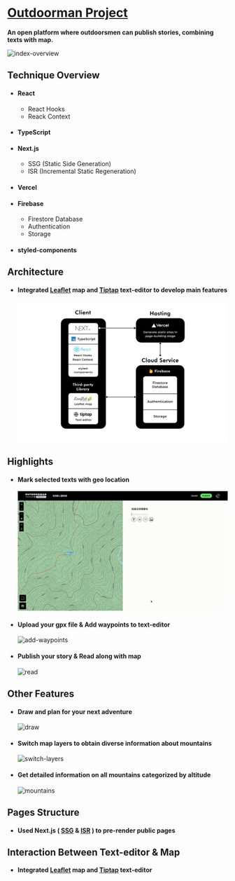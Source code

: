 # [Outdoorman Project](https://outdoorman-project.vercel.app/)
**An open platform where outdoorsmen can publish stories, combining texts with map.**
  
![index-overview](https://github.com/avery710/OUTDOORMAN-PROJECT/blob/f5f7fd34f18631fc126f0513783d0c10b483a836/public/README/index-overview.png)
## Technique Overview
- #### React
  - React Hooks
  - Reack Context
- #### TypeScript
- #### Next.js
  - SSG (Static Side Generation)
  - ISR (Incremental Static Regeneration)
- #### Vercel
- #### Firebase
  - Firestore Database
  - Authentication
  - Storage
- #### styled-components
## Architecture
- #### Integrated [Leaflet](https://leafletjs.com/) map and [Tiptap](https://tiptap.dev/) text-editor to develop main features
  ![architecture](https://github.com/avery710/OUTDOORMAN-PROJECT/blob/f7afa7f7cae2a1303bff7a5b7ced05aa58898ee8/public/README/architecture.jpg)
## Highlights
- #### Mark selected texts with geo location
  ![add-geolink](https://github.com/avery710/OUTDOORMAN-PROJECT/blob/f5f7fd34f18631fc126f0513783d0c10b483a836/public/README/demo-geolink.gif)
- #### Upload your gpx file & Add waypoints to text-editor
  ![add-waypoints](https://github.com/avery710/OUTDOORMAN-PROJECT/blob/f5f7fd34f18631fc126f0513783d0c10b483a836/public/README/demo-waypoints.gif)
- #### Publish your story & Read along with map
  ![read](https://github.com/avery710/OUTDOORMAN-PROJECT/blob/f5f7fd34f18631fc126f0513783d0c10b483a836/public/README/demo-read.gif)
## Other Features
- #### Draw and plan for your next adventure
  ![draw](https://github.com/avery710/OUTDOORMAN-PROJECT/blob/f5f7fd34f18631fc126f0513783d0c10b483a836/public/README/demo-draw.gif)
- #### Switch map layers to obtain diverse information about mountains
  ![switch-layers](https://github.com/avery710/OUTDOORMAN-PROJECT/blob/f5f7fd34f18631fc126f0513783d0c10b483a836/public/README/demo-switch-layers.gif)
- #### Get detailed information on all mountains categorized by altitude
  ![mountains](https://github.com/avery710/OUTDOORMAN-PROJECT/blob/f5f7fd34f18631fc126f0513783d0c10b483a836/public/README/demo-mountains.gif)
## Pages Structure
- #### Used Next.js ( [SSG](https://nextjs.org/docs/basic-features/data-fetching/get-static-props) & [ISR](https://nextjs.org/docs/basic-features/data-fetching/incremental-static-regeneration) ) to pre-render public pages
## Interaction Between Text-editor & Map
- #### Integrated [Leaflet](https://leafletjs.com/) map and [Tiptap](https://tiptap.dev/) text-editor
